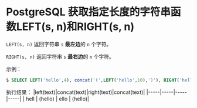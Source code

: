# PostgreSQL 获取指定长度的字符串函数LEFT(s, n)和RIGHT(s, n)

`LEFT(s, n)` 返回字符串 `s` **最左边**的 `n` 个字符。

`RIGHT(s, n)` 返回字符串 `s` **最右边**的 `n` 个字符。

示例：

``` sql
$ SELECT LEFT('hello',4), concat('(',LEFT('hello',10),')'), RIGHT('hello',4),concat('(',RIGHT('hello',10),')');
```

执行结果：
|left(text)|concat(text)|right(text)|concat(text)|
|-----|-----|-----|-----|
| hell | (hello) | ello  | (hello)|

